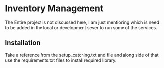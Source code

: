 
# Inventory Management

The Entire project is not discussed here, I am just mentioning which is need to be added in the local or development sever to run some of the services.




## Installation

Take a reference from the setup_catching.txt and file and along side of that use the requirements.txt files to install required library.
    